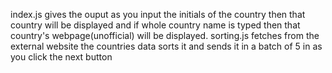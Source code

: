 index.js gives the ouput as you input  the initials of the country then that country will be  displayed and if whole country name is typed then that country's webpage(unofficial) will be displayed.
sorting.js fetches from the external website the countries data sorts it and sends it in a batch of 5 in as you click the next button

